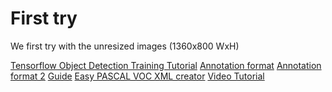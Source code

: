 # First try

We first try with the unresized images (1360x800 WxH)

[Tensorflow Object Detection Training
Tutorial](https://tensorflow-object-detection-api-tutorial.readthedocs.io/en/latest/training.html)
[Annotation
format](https://towardsdatascience.com/coco-data-format-for-object-detection-a4c5eaf518c5)
[Annotation format
2](https://towardsai.net/p/machine-learning/understanding-pascal-voc-and-coco-annotations-for-object-detection)
[Guide](https://averdones.github.io/tensorflow-object-detection-star-wars/)
[Easy PASCAL VOC XML
creator](https://github.com/AndrewCarterUK/pascal-voc-writer)
[Video Tutorial](https://www.youtube.com/watch?v=f2ccs2xziLk)
